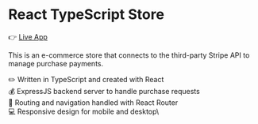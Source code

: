 # React TypeScript Store

:point_right: [Live App](https://react-typescript-store.onrender.com/)

This is an e-commerce store that connects to the third-party Stripe API to manage purchase payments.

:pencil2: Written in TypeScript and created with React\
:moneybag: ExpressJS backend server to handle purchase requests\
:e-mail: Routing and navigation handled with React Router\
:computer: Responsive design for mobile and desktop\